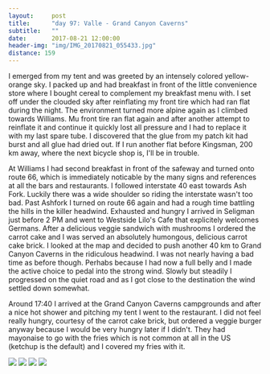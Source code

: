 ```yaml
---
layout:     post
title:      "day 97: Valle - Grand Canyon Caverns"
subtitle:   ""
date:       2017-08-21 12:00:00
header-img: "img/IMG_20170821_055433.jpg"
distance: 159
---
```


I emerged from my tent and was greeted by an intensely colored yellow-orange sky.
I packed up and had breakfast in front of the little convenience store where I bought cereal to complement my breakfast menu with.
I set off under the clouded sky after reinflating my front tire which had ran flat during the night.
The environment turned more alpine again as I climbed towards Williams.
Mu front tire ran flat again and after another attempt to reinflate it and continue it quickly lost all pressure and I had to replace it with my last spare tube.
I discovered that the glue from my patch kit had burst and all glue had dried out.
If I run another flat before Kingsman, 200 km away, where the next bicycle shop is, I'll be in trouble.

At Williams I had second breakfast in front of the safeway and turned onto route 66, which is immediately noticable by the many signs and references at all the bars and restaurants.
I followed interstate 40 east towards Ash Fork.
Luckily there was a wide shoulder so riding the interstate wasn't too bad.
Past Ashfork I turned on route 66 again and had a rough time battling the hills in the killer headwind.
Exhausted and hungry I arrived in Seligman just before 2 PM and went to Westside Lilo's Cafe that explicitely welcomes Germans.
After a delicious veggie sandwich with mushrooms I ordered the carrot cake and I was served an absolutely humongous, delicious carrot cake brick.
I looked at the map and decided to push another 40 km to Grand Canyon Caverns in the ridiculous headwind.
I was not nearly having a bad time as before though.
Perhabs because I had now a full belly and I made the active choice to pedal into the strong wind.
Slowly but steadily I progressed on the quiet road and as I got close to the destination the wind settled down somewhat.

Around 17:40 I arrived at the Grand Canyon Caverns campgrounds and after a nice hot shower and pitching my tent I went to the restaurant.
I did not feel really hungry, courtesy of the carrot cake brick, but ordered a veggie burger anyway because I would be very hungry later if I didn't.
They had mayonaise to go with the fries which is not common at all in the US (ketchup is the default) and I covered my fries with it.


<img src="{{ site.baseurl }}/img/IMG_20170821_074215.jpg">
<span class="caption text-muted"></span>

<img src="{{ site.baseurl }}/img/IMG_20170821_113615.jpg">
<span class="caption text-muted"></span>

<img src="{{ site.baseurl }}/img/IMG_20170821_122021.jpg">
<span class="caption text-muted"></span>

<img src="{{ site.baseurl }}/img/IMG_20170821_154901.jpg">
<span class="caption text-muted"></span>
